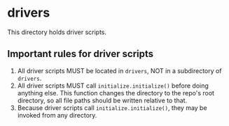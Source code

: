 # drivers
This directory holds driver scripts.

## Important rules for driver scripts
1. All driver scripts MUST be located in `drivers`, NOT in a subdirectory of `drivers`.
2. All driver scripts MUST call `initialize.initialize()` before doing anything else. This function changes the directory to the repo's root directory, so all file paths should be written relative to that.
3. Because driver scripts call `initialize.initialize()`, they may be invoked from any directory.
